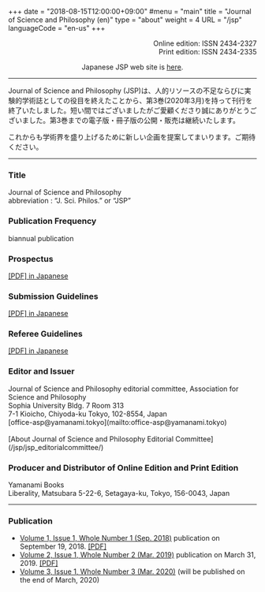 +++
date = "2018-08-15T12:00:00+09:00"
#menu = "main"
title = "Journal of Science and Philosophy (en)"
type = "about"
weight = 4
URL = "/jsp"
languageCode = "en-us"
+++

<p style="text-align: right">
Online edition: ISSN 2434-2327<br>
Print edition: ISSN 2434-2335
</p>
<p style="text-align: center">
Japanese JSP web site is <a href="/jsp/jsp_jp">here</a>.
</p>

---

<p>
Journal of Science and Philosophy (JSP)は、人的リソースの不足ならびに実験的学術誌としての役目を終えたことから、第3巻(2020年3月)を持って刊行を終了いたしました。短い間ではございましたがご愛顧くださり誠にありがとうございました。第3巻までの電子版・冊子版の公開・販売は継続いたします。
</p>
<p>
これからも学術界を盛り上げるために新しい企画を提案してまいります。ご期待ください。
</p>

---
<H3>Title</H3>
Journal of Science and Philosophy<br>
abbreviation : “J. Sci. Philos.” or “JSP”

<H3>Publication Frequency</H3>
biannual publication

<H3>Prospectus</H3>
<a href="/pdf/shusi.pdf" onclick="ga('send', 'pageview', '/pdf/shusi.pdf')">[PDF] in Japanese</a>

<H3>Submission Guidelines</H3>
<a href="/pdf/toukou.pdf" onclick="ga('send', 'pageview', '/pdf/toukou.pdf')">[PDF] in Japanese</a>

<H3>Referee Guidelines</H3>
<a href="/pdf/sadoku.pdf" onclick="ga('send', 'pageview', '/pdf/sadoku.pdf')">[PDF] in Japanese</a>

<H3>Editor and Issuer</H3>
Journal of Science and Philosophy editorial committee, Association for Science and Philosophy<br>
Sophia University Bldg. 7 Room 313<br>
7-1 Kioicho, Chiyoda-ku Tokyo, 102-8554, Japan<br>
[office-asp@yamanami.tokyo](mailto:office-asp@yamanami.tokyo)<br><br>
[About Journal of Science and Philosophy Editorial Committee](/jsp/jsp_editorialcommittee/)

<H3>Producer and Distributor of Online Edition and Print Edition</H3>
Yamanami Books<br>
Liberality, Matsubara 5-22-6, Setagaya-ku, Tokyo, 156-0043, Japan

---
<H3>Publication</H3>

* [Volume 1, Issue 1, Whole Number 1 (Sep. 2018)](/jsp_contents/jsp_1_1/) publication on September 19, 2018. <a href="/pdf/jsp/1/1/jsp1_1.pdf" onclick="ga('send', 'pageview', '/pdf/jsp/1/1/jsp1_1.pdf')">[PDF]</a>
* [Volume 2, Issue 1, Whole Number 2 (Mar. 2019)](/jsp_contents/jsp_2_1/) publication on March 31, 2019. <a href="/pdf/jsp/2/1/jsp2_1.pdf" onclick="ga('send', 'pageview', '/pdf/jsp/2/1/jsp2_1.pdf')">[PDF]</a>
* [Volume 3, Issue 1, Whole Number 3 (Mar. 2020)](/jsp_contents/jsp_3_1/) (will be published on the end of March, 2020)


<script type="application/ld+json">
{
	"@context": "http://schema.org",
	"@type": "CreativeWorkSeries",
	"name" : "Journal of Science and Philosophy",
	"alternateName" : "JSP",
	"issn" : ["2434-2327", "2434-2335"],
	"copyrightYear": "2018",
	"copyrightHolder": {
		"@type" : "Organization",
		"name" : "Journal of Science and Philosophy editorial committee, Association for Science and Philosophy",
		"email" : "office-asp@yamanami.tokyo",
		"logo" : "https://www.yamanami.tokyo/images/recentWorks/ASP_title_ol.svg",
		"publishingPrinciples" : "https://www.yamanami.tokyo/pdf/toukou.pdf",
		"address": {
			"@type": "PostalAddress",
			"addressLocality": "Tokyo, Japan",
			"postalCode": "102-8554",
			"streetAddress": "Sophia University Bldg. 7 Room 313, 7-1 Kioicho, Chiyoda-ku",
			"addressCountry" : "JP"
		}
	},
	"publisher" : {
		"@type" : "Organization",
		"name" : ["やまなみ書房", "Yamanami Books"]
	},
	"license": "https://creativecommons.org/licenses/by/4.0/"
}
</script>
